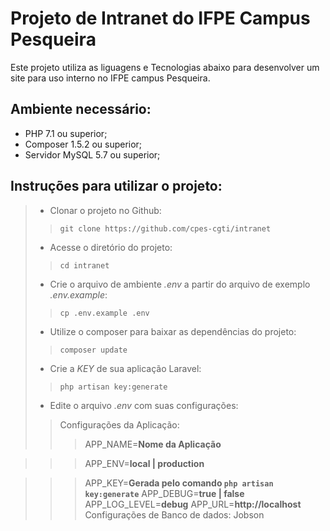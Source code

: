 # Projeto de Intranet do IFPE Campus Pesqueira

Este projeto utiliza as liguagens e Tecnologias abaixo para desenvolver um site para uso interno no IFPE campus Pesqueira.

## Ambiente necessário:

* PHP 7.1 ou superior;
* Composer 1.5.2 ou superior;
* Servidor MySQL 5.7 ou superior;

## Instruções para utilizar o projeto:

> * Clonar o projeto no Github:
>> `git clone https://github.com/cpes-cgti/intranet`
> * Acesse o diretório do projeto:
>> `cd intranet`
> * Crie o arquivo de ambiente *.env* a partir do arquivo de exemplo *.env.example*:
>> `cp .env.example .env`
> * Utilize o composer para baixar as dependências do projeto:
>> `composer update`
> * Crie a *KEY* de sua aplicação Laravel:
>> `php artisan key:generate`
> * Edite o arquivo *.env* com suas configurações:
>> Configurações da Aplicação:
>>> APP_NAME=**Nome da Aplicação**

>>> APP_ENV=**local | production**

>>> APP_KEY=**Gerada pelo comando `php artisan key:generate`**
>>> APP_DEBUG=**true | false**
>>> APP_LOG_LEVEL=**debug**
>>> APP_URL=**http://localhost**	
>> Configurações de Banco de dados:
Jobson